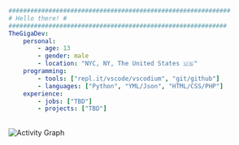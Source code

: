 ```yml
#############################################################
# Hello there! #
############################################################
TheGigaDev: 
    personal: 
        - age: 13
        - gender: male
        - location: "NYC, NY, The United States 🇺🇸"
    programming:
        - tools: ["repl.it/vscode/vscodium", "git/github"]
        - languages: ["Python", "YML/Json", "HTML/CSS/PHP"]
    experience:
        - jobs: ["TBD"]
        - projects: ["TBD"]
```

<br>
<img alt="Activity Graph" src="https://activity-graph.herokuapp.com/graph?username=Thegigadev&bg_color=0D1117&color=b4b4b4&line=F85D7F&point=b4b4b4&hide_border=true" />
<br>
